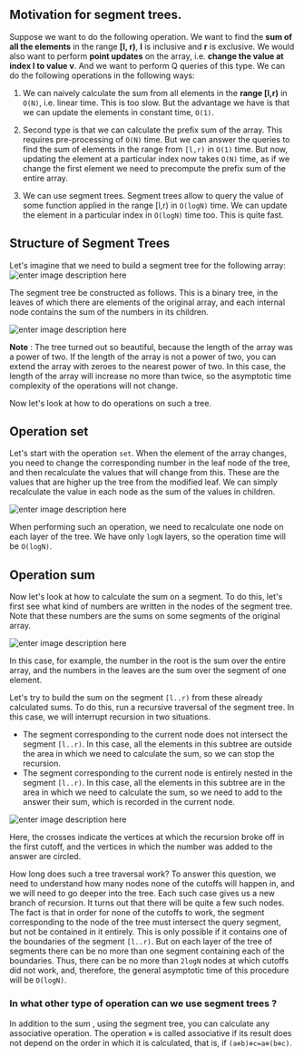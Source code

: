 ## Motivation for segment trees.

Suppose we want to do the following operation. We want to find the **sum of all the elements** in the range **[l, r)**, **l** is inclusive and **r** is exclusive. We would also want to perform **point updates** on the array, i.e. **change the value at index I to value v**. And we want to perform Q queries of this type. We can do the following operations in the following ways:

1. We can naively calculate the sum from all elements in the **range [l,r)** in `O(N)`, i.e. linear time. This is too slow. But the advantage we have is that we can update the elements in constant time, `O(1)`.

2. Second type is that we can calculate the prefix sum of the array. This requires pre-processing of `O(N)` time. But we can answer the queries to find the sum of elements in the range from `[l,r)` in `O(1)` time. But now, updating the element at a particular index now takes `O(N)` time, as if we change the first element we need to precompute the prefix sum of the entire array.

3. We can use segment trees. Segment trees allow to query the value of some function applied in the range [l,r) in `O(logN)` time. We can update the element in a particular index in `O(logN)` time too. This is quite fast.

## Structure of Segment Trees

Let's imagine that we need to build a segment tree for the following array:
![enter image description here](https://espresso.codeforces.com/62a4ed9368574e5a3a879804287c51434b5c29a3.png)

The segment tree be constructed as follows. This is a binary tree, in the leaves of which there are elements of the original array, and each internal node contains the sum of the numbers in its children.

![enter image description here](https://espresso.codeforces.com/35bc9067266d25646e8a8a5e4ee10159df770d48.png)

**Note** : The tree turned out so beautiful, because the length of the array was a power of two. If the length of the array is not a power of two, you can extend the array with zeroes to the nearest power of two. In this case, the length of the array will increase no more than twice, so the asymptotic time complexity of the operations will not change.

Now let's look at how to do operations on such a tree.

## **Operation set**

Let's start with the operation `set`. When the element of the array changes, you need to change the corresponding number in the leaf node of the tree, and then recalculate the values that will change from this. These are the values that are higher up the tree from the modified leaf. We can simply recalculate the value in each node as the sum of the values in children.

![enter image description here](https://espresso.codeforces.com/2adeb7419495bbf9ed0dc0dcc64d8bdfd16aaac8.png)

When performing such an operation, we need to recalculate one node on each layer of the tree. We have only `logN` layers, so the operation time will be `O(logN)`.

## Operation sum

Now let's look at how to calculate the sum on a segment. To do this, let's first see what kind of numbers are written in the nodes of the segment tree. Note that these numbers are the sums on some segments of the original array.

![enter image description here](https://espresso.codeforces.com/06bbaebd49114c1f7b823a57786af0726d394655.png)

In this case, for example, the number in the root is the sum over the entire array, and the numbers in the leaves are the sum over the segment of one element.

Let's try to build the sum on the segment `[l..r)` from these already calculated sums. To do this, run a recursive traversal of the segment tree. In this case, we will interrupt recursion in two situations.

- The segment corresponding to the current node does not intersect the segment `[l..r)`. In this case, all the elements in this subtree are outside the area in which we need to calculate the sum, so we can stop the recursion.
- The segment corresponding to the current node is entirely nested in the segment `[l..r)`. In this case, all the elements in this subtree are in the area in which we need to calculate the sum, so we need to add to the answer their sum, which is recorded in the current node.

![enter image description here](https://espresso.codeforces.com/0349d47f2df242db7d9e04098f39fa6bdcacddb3.png)

Here, the crosses indicate the vertices at which the recursion broke off in the first cutoff, and the vertices in which the number was added to the answer are circled.

How long does such a tree traversal work? To answer this question, we need to understand how many nodes none of the cutoffs will happen in, and we will need to go deeper into the tree. Each such case gives us a new branch of recursion. It turns out that there will be quite a few such nodes. The fact is that in order for none of the cutoffs to work, the segment corresponding to the node of the tree must intersect the query segment, but not be contained in it entirely. This is only possible if it contains one of the boundaries of the segment `[l..r)`. But on each layer of the tree of segments there can be no more than one segment containing each of the boundaries. Thus, there can be no more than `2logN` nodes at which cutoffs did not work, and, therefore, the general asymptotic time of this procedure will be `O(logN)`.

### In what other type of operation can we use segment trees ?

In addition to the sum , using the segment tree, you can calculate any associative operation. The operation `⊗` is called associative if its result does not depend on the order in which it is calculated, that is, if `(a⊗b)⊗c=a⊗(b⊗c)`.
